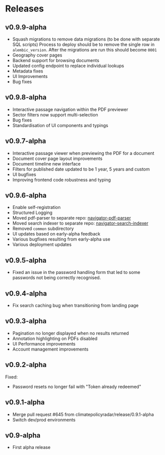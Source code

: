 # Releases

## v0.9.9-alpha

* Squash migrations to remove data migrations (to be done with separate SQL scripts)
    Process to deploy should be to remove the single row in `alembic_version`.
    After the migrations are run this should become `0001`
* Geography cover pages
* Backend support for browsing documents
* Updated config endpoint to replace individual lookups
* Metadata fixes
* UI Improvements
* Bug fixes

## v0.9.8-alpha

* Interactive passage navigation within the PDF previewer
* Sector filters now support multi-selection
* Bug fixes
* Standardisation of UI components and typings

## v0.9.7-alpha

* Interactive passage viewer when previewing the PDF for a document
* Document cover page layout improvements
* Document timeline new interface
* Filters for published date updated to be 1 year, 5 years and custom
* UI bugfixes
* Improving frontend code robustness and typing

## v0.9.6-alpha

* Enable self-registration
* Structured Logging
* Moved pdf-parser to separate repo: [navigator-pdf-parser](https://github.com/climatepolicyradar/navigator-pdf-parser)
* Moved search indexer to separate repo: [navigator-search-indexer](https://github.com/climatepolicyradar/navigator-search-indexer)
* Removed `common` subdirectory
* UI updates based on early-alpha feedback
* Various bugfixes resulting from early-alpha use
* Various deployment updates

## v0.9.5-alpha

* Fixed an issue in the password handling form that led to some passwords not being correctly recognised.

## v0.9.4-alpha

* Fix search caching bug when transitioning from landing page

## v0.9.3-alpha

* Pagination no longer displayed when no results returned
* Annotation highlighting on PDFs disabled
* UI Performance improvements
* Account management improvements

## v0.9.2-alpha

Fixed:
* Password resets no longer fail with "Token already redeemed"

## v0.9.1-alpha

* Merge pull request #645 from climatepolicyradar/release/0.9.1-alpha
* Switch dev/prod environments

## v0.9-alpha

* First alpha release
